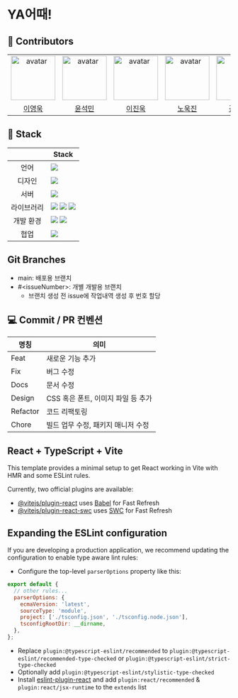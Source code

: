 # YA어때!

## :clap: Contributors

<table>
    <tr>
        <td align="center"><img alt="avatar" src="https://github.com/wowba.png" width="100"></td>
        <td align="center"><img alt="avatar" src="https://github.com/dbstjrals.png" width="100"></td>
        <td align="center"><img alt="avatar" src="https://github.com/KittelLee.png" width="100"></td>
        <td align="center"><img alt="avatar" src="https://github.com/NohWookJin.png" width="100"></td>
        <td align="center"><img alt="avatar" src="https://github.com/KSJT.png" width="100"></td>
    </tr>
    <tr>
        <td align="center"><a href="https://github.com/wowba">이영욱</a></td>
        <td align="center"><a href="https://github.com/dbstjrals">윤석민</a></td>
        <td align="center"><a href="https://github.com/KittelLee">이진욱</a></td>
        <td align="center"><a href="https://github.com/NohWookJin">노욱진</a></td>
        <td align="center"><a href="https://github.com/KSJT">김소정</a></td>
    </tr>
</table>

## :hammer: Stack

|            | Stack                                                                                                                                                                                                                                                                                                                                       |
| :--------: | ------------------------------------------------------------------------------------------------------------------------------------------------------------------------------------------------------------------------------------------------------------------------------------------------------------------------------------------- |
|    언어    | <img src="https://img.shields.io/badge/typescript-3178C6?style=for-the-badge&logo=typescript&logoColor=white">                                                                                                                                                                                                                              |
|   디자인   | <img src="https://img.shields.io/badge/figma-F24E1E?style=for-the-badge&logo=figma&logoColor=white">                                                                                                                                                                                                                                        |
|    서버    | <img src="https://img.shields.io/badge/Firebase-FFCA28?style=for-the-badge&logo=firebase&logoColor=black"/>                                                                                                                                                                                                                                 |
| 라이브러리 | <img src="https://img.shields.io/badge/React-61DAFB?style=for-the-badge&logo=React&logoColor=black"/> <img src="https://img.shields.io/badge/zustand-007AF4?style=for-the-badge&logo=react&logoColor=black"/> <img src="https://img.shields.io/badge/styled components-DB7093?style=for-the-badge&logo=styled-components&logoColor=white"/> |
| 개발 환경  | <img src="https://img.shields.io/badge/Prettier-F7B93E?logo=prettier&logoColor=fff&style=for-the-badge"/> <img src="https://img.shields.io/badge/Eslint-4B32C3?logo=eslint&logoColor=fff&style=for-the-badge"/>                                                                                                                             |
|    협업    | <img src="https://img.shields.io/badge/github-181717?style=for-the-badge&logo=github&logoColor=white">                                                                                                                                                                                                                                      |

## Git Branches

- main: 배포용 브랜치
- #\<issueNumber>: 개별 개발용 브랜치
  - 브랜치 생성 전 issue에 작업내역 생성 후 번호 할당

## :computer: Commit / PR 컨벤션

| 명칭     | 의미                               |
| -------- | ---------------------------------- |
| Feat     | 새로운 기능 추가                   |
| Fix      | 버그 수정                          |
| Docs     | 문서 수정                          |
| Design   | CSS 혹은 폰트, 이미지 파일 등 추가 |
| Refactor | 코드 리팩토링                      |
| Chore    | 빌드 업무 수정, 패키지 매니저 수정 |

## React + TypeScript + Vite

This template provides a minimal setup to get React working in Vite with HMR and some ESLint rules.

Currently, two official plugins are available:

- [@vitejs/plugin-react](https://github.com/vitejs/vite-plugin-react/blob/main/packages/plugin-react/README.md) uses [Babel](https://babeljs.io/) for Fast Refresh
- [@vitejs/plugin-react-swc](https://github.com/vitejs/vite-plugin-react-swc) uses [SWC](https://swc.rs/) for Fast Refresh

## Expanding the ESLint configuration

If you are developing a production application, we recommend updating the configuration to enable type aware lint rules:

- Configure the top-level `parserOptions` property like this:

```js
export default {
  // other rules...
  parserOptions: {
    ecmaVersion: 'latest',
    sourceType: 'module',
    project: ['./tsconfig.json', './tsconfig.node.json'],
    tsconfigRootDir: __dirname,
  },
};
```

- Replace `plugin:@typescript-eslint/recommended` to `plugin:@typescript-eslint/recommended-type-checked` or `plugin:@typescript-eslint/strict-type-checked`
- Optionally add `plugin:@typescript-eslint/stylistic-type-checked`
- Install [eslint-plugin-react](https://github.com/jsx-eslint/eslint-plugin-react) and add `plugin:react/recommended` & `plugin:react/jsx-runtime` to the `extends` list
